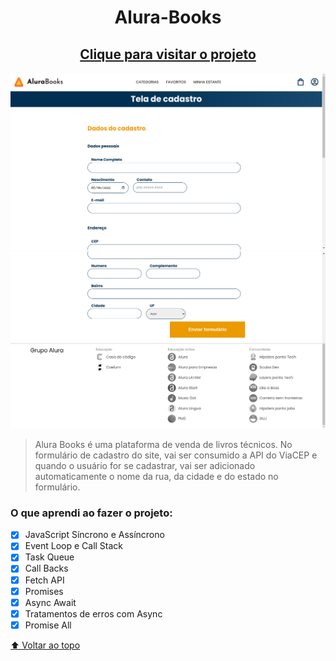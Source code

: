 # <h1 align="center">Alura-Books</h1>

<h2 align="center"><a href="https://alura-books-silk.vercel.app/">Clique para visitar o projeto</a></h2>

<img src="alura-books1.png" alt="captura do site">
<img src="alura-books2.png" alt="captura do site">

> Alura Books é uma plataforma de venda de livros técnicos. No formulário de cadastro do site, vai ser consumido a API do ViaCEP e quando o usuário for se cadastrar, vai ser adicionado automaticamente o nome da rua, da cidade e do estado no formulário.

### O que aprendi ao fazer o projeto: 

- [x] JavaScript Síncrono e Assíncrono
- [x] Event Loop e Call Stack
- [x] Task Queue
- [x] Call Backs
- [x] Fetch API
- [x] Promises
- [x] Async Await
- [x] Tratamentos de erros com Async
- [x] Promise All

[⬆ Voltar ao topo](#Alura-Books)<br>
